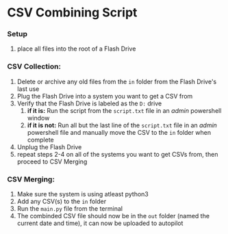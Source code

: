 # CSV Combining Script

### Setup

1. place all files into the root of a Flash Drive

### CSV Collection:

1. Delete or archive any old files from the `in` folder from the Flash Drive's last use
2. Plug the Flash Drive into a system you want to get a CSV from
3. Verify that the Flash Drive is labeled as the `D:` drive
    1. **if it is:** Run the script from the `script.txt` file in an *admin* powershell window
    2. **if it is not:** Run all but the last line of the `script.txt` file in an *admin* powershell file and manually move the CSV to the `in` folder when complete
4. Unplug the Flash Drive
5. repeat steps 2-4 on all of the systems you want to get CSVs from, then proceed to CSV Merging

### CSV Merging:

1. Make sure the system is using atleast python3
2. Add any CSV(s) to the `in` folder
3. Run the `main.py` file from the terminal
4. The combinded CSV file should now be in the `out` folder (named the current date and time), it can now be uploaded to autopilot
